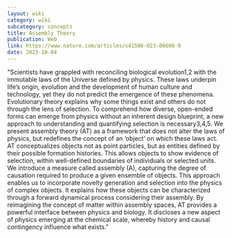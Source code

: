 ```yaml
---
layout: wiki
category: wiki
subcategory: concepts
title: Assembly Theory
publication: Web
link: https://www.nature.com/articles/s41586-023-06600-9
date: 2023-10-04
---
```


"Scientists have grappled with reconciling biological evolution1,2 with the immutable laws of the Universe defined by physics. These laws underpin life’s origin, evolution and the development of human culture and technology, yet they do not predict the emergence of these phenomena. Evolutionary theory explains why some things exist and others do not through the lens of selection. To comprehend how diverse, open-ended forms can emerge from physics without an inherent design blueprint, a new approach to understanding and quantifying selection is necessary3,4,5. We present assembly theory (AT) as a framework that does not alter the laws of physics, but redefines the concept of an ‘object’ on which these laws act. AT conceptualizes objects not as point particles, but as entities defined by their possible formation histories. This allows objects to show evidence of selection, within well-defined boundaries of individuals or selected units. We introduce a measure called assembly (A), capturing the degree of causation required to produce a given ensemble of objects. This approach enables us to incorporate novelty generation and selection into the physics of complex objects. It explains how these objects can be characterized through a forward dynamical process considering their assembly. By reimagining the concept of matter within assembly spaces, AT provides a powerful interface between physics and biology. It discloses a new aspect of physics emerging at the chemical scale, whereby history and causal contingency influence what exists."
